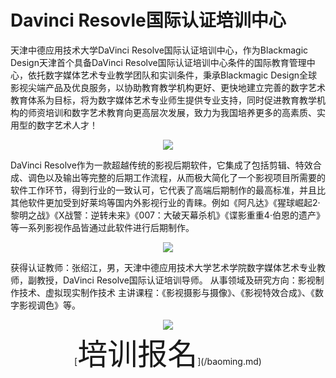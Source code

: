 # Davinci Resovle国际认证培训中心
天津中德应用技术大学DaVinci Resolve国际认证培训中心，作为Blackmagic Design天津首个具备DaVinci Resolve国际认证培训中心条件的国际教育管理中心，依托数字媒体艺术专业教学团队和实训条件，秉承Blackmagic Design全球影视尖端产品及优良服务，以协助教育教学机构更好、更快地建立完善的数字艺术教育体系为目标，将为数字媒体艺术专业师生提供专业支持，同时促进教育教学机构的师资培训和数字艺术教育向更高层次发展，致力为我国培养更多的高素质、实用型的数字艺术人才！

<div align=center>
<img src=“/pic/DaVinci_Resolve_Logo.png”>
</div>

DaVinci Resolve作为一款超越传统的影视后期软件，它集成了包括剪辑、特效合成、调色以及输出等完整的后期工作流程，从而极大简化了一个影视项目所需要的软件工作环节，得到行业的一致认可，它代表了高端后期制作的最高标准，并且比其他软件更加受到好莱坞等国内外影视行业的青睐。例如《阿凡达》《猩球崛起2·黎明之战》《X战警：逆转未来》《007：大破天幕杀机》《谍影重重4·伯恩的遗产》等一系列影视作品皆通过此软件进行后期制作。

<div align=center>
<img src=“/pic/hero-still.jpeg”>
</div>

获得认证教师：张绍江，男，天津中德应用技术大学艺术学院数字媒体艺术专业教师，副教授，DaVinci Resolve国际认证培训导师。
从事领域及研究方向：影视制作技术、虚拟现实制作技术
主讲课程：《影视摄影与摄像》、《影视特效合成》、《数字影视调色》等。
<div align=center>
<img src=“/pic/zhengshu.png”>
</div>

<div align=center>
[<font size=20>培训报名</font>](/baoming.md)
</div>